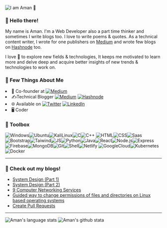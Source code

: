![I am Aman 👀](https://user-images.githubusercontent.com/53443872/135729235-13a4c6fe-fdaf-42e6-9597-be5d63e1a61d.gif)


### 👋 Hello there!

My name is Aman. I'm a Web Developer also a part time thinker and sometimes I write blogs too. I love to write poems & quotes. As a technical content writer, I wrote for one publishers on [Medium](https://aman-raza.medium.com/) and wrote few blogs on [Hashnode](https://hashnode.com/@amanraza) too.

I love :blue_heart: to explore new fields & technologies, It keeps me motivated to learn more and delve deep and acquire better insights of new trends & technologies to work on.

### 🧐 Few Things About Me
<li>💼 Co-founder at <a href="https://spiderweb.tech/" target="_blank"><img alt="Medium" src="https://img.shields.io/badge/%20-SpiderWeb%20-red" /></a></li>
<li>✍️Technical Blogger <a href="https://aman-raza.medium.com/" target="_blank"><img alt="Medium" src="https://img.shields.io/badge/-Medium-0A0A0A?&style=flat-square&logo=medium&logoColor=white" /></a>
<a href="https://hashnode.com/@amanraza" target="_blank"><img alt="Hashnode" src="https://img.shields.io/badge/-Hashnode-2962FF?logo=hashnode&style=flat-square" /></a>
</li>
<li> 🌐 Available on <a href="https://twitter.com/theamanraza" target="_blank">
<img alt="Twitter" src="https://img.shields.io/badge/-Twitter-1DA1F2?logo=twitter&logoColor=white&style=flat-square" /></a>
<a href="https://www.linkedin.com/in/aman-raza/" target="_blank">
<img alt="LinkedIn" src="https://img.shields.io/badge/-LinkedIn-0A66C2?&style=flat-square&logo=linkedin&logoColor=white" />
</a>
</a></li>

<li>🖥️ Coder</li>

### 🧰 Toolbox
![Windows](https://img.shields.io/badge/Windows-0078D6?style=for-the-badge&logo=windows&logoColor=white)![Ubuntu](https://img.shields.io/badge/Ubuntu-E95420?style=for-the-badge&logo=ubuntu&logoColor=white)![KaliLinux](https://img.shields.io/badge/Kali-blue?style=for-the-badge&logo=kalilinux&logoColor=white)![C](https://img.shields.io/badge/C-00599C?style=for-the-badge&logo=c&logoColor=white)![C++](https://img.shields.io/badge/C%2B%2B-00599C?style=for-the-badge&logo=c%2B%2B&logoColor=white)
![HTML](https://img.shields.io/badge/-html5-E34F26?&style=for-the-badge&logo=html5&logoColor=white)![CSS](https://img.shields.io/badge/-css3-1572B6?&style=for-the-badge&logo=css3&logoColor=white)![Saas](https://img.shields.io/badge/Sass-CC6699?style=for-the-badge&logo=sass&logoColor=white)![Bootstrap](https://img.shields.io/badge/-Bootstrap-7952B3?&style=for-the-badge&logo=bootstrap&logoColor=white)![Taiwind](https://img.shields.io/badge/-Tailwind-38B2AC?&style=for-the-badge&logo=tailwind%20css&logoColor=white)![JS](https://img.shields.io/badge/-javascript-F7DF1E?&style=for-the-badge&logo=javascript&logoColor=black)![Python](https://img.shields.io/badge/-Python-3776AB?&style=for-the-badge&logo=python&logoColor=yellow)![Java](https://img.shields.io/badge/Java-ED8B00?style=for-the-badge&logo=java&logoColor=white)![React](https://img.shields.io/badge/-ReactJS-grey?&style=for-the-badge&logo=react&logoColor=61DAFB)![Node.js](https://img.shields.io/badge/-Node.js-black?&style=for-the-badge&logo=node.js&logoColor=339933)![Express](https://img.shields.io/badge/-Express-grey?&style=for-the-badge&logo=express&logoColor=white)![Firebase](https://img.shields.io/badge/-Firebase-4c8bf5?&style=for-the-badge&&logo=firebase&logoColor=ffca28)![MongoDB](https://img.shields.io/badge/-MongoDB-white?&style=for-the-badge&logo=mongodb&logoColor=47A248)![Git](https://img.shields.io/badge/-Git-F05032?&style=for-the-badge&logo=git&logoColor=white)![Shell](https://img.shields.io/badge/Shell_Script-121011?style=for-the-badge&logo=gnu-bash&logoColor=white)![Netlify](https://img.shields.io/badge/Netlify-00C7B7?style=for-the-badge&logo=netlify&logoColor=white)
![GoogleCloud](https://img.shields.io/badge/Google_Cloud-4285F4?style=for-the-badge&logo=google-cloud&logoColor=white)![Kubernetes](https://img.shields.io/badge/Kubernetes-1877F2?style=for-the-badge&logo=kubernetes&logoColor=white)![Docker](https://img.shields.io/badge/Docker-0db7ed?style=for-the-badge&logo=docker&logoColor=white)

------

### 📝 Check out my blogs!
<!-- BLOG:START -->
- [System Design (Part 1)](https://medium.com/tek-society/system-design-part-1-28e5296fa711)
- [System Design (Part 2)](https://medium.com/tek-society/system-design-part-2-56d43a5ea79a)
- [9 Computer Networking Services](https://amanraza.hashnode.dev/9-computer-networking-services)
- [Guided way to change permissions of files and directories on Linux based operating systems](https://amanraza.hashnode.dev/guided-way-to-change-permissions-of-files-and-directories-on-linux-based-operating-systems)
- [Create Pull Requests](https://aman-raza.medium.com/pull-requests-through-git-d24e79427664)
<!-- BLOG:END -->

-----

![Aman's language stats](https://github-readme-stats.vercel.app/api/top-langs/?username=aman-raza&theme=blue-green)
![Aman's github stata](https://github-readme-stats.vercel.app/api?username=aman-raza&theme=blue-green)
